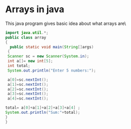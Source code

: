 # Arrays in java
 This java program gives basic idea about what arrays are\
 ```java
import java.util.*;
public class array
{
   public static void main(String[]args)
  {
  Scanner sc = new Scanner(System.in);
  int a[]= new int[5];
  int total;
  System.out.println("Enter 5 numbers:");

  a[0]=sc.nextInt();
  a[1]=sc.nextInt();
  a[2]=sc.nextInt();
  a[3]=sc.nextInt();
  a[4]=sc.nextInt();

 total= a[0]+a[1]+a[2]+a[3]+a[4] ;
 System.out.println("Sum:"+total);
 }
}
